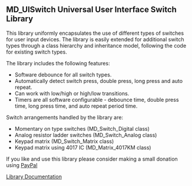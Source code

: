 ## MD_UISwitch Universal User Interface Switch Library

This library uniformly encapsulates the use of different types of switches 
for user input devices. The library is easily extended for additional 
switch types through a class hierarchy and inheritance model, following 
the code for existing switch types.

The library includes the following features:
- Software debounce for all switch types.
- Automatically detect switch press, double press, long press and auto repeat.
- Can work with low/high or high/low transitions.
- Timers are all software configurable - debounce time, double press time, long press time, and auto repeat period time.

Switch arrangements handled by the library are:
- Momentary on type switches (MD_Switch_Digital class)
- Analog resistor ladder switches (MD_Switch_Analog class)
- Keypad matrix (MD_Switch_Matrix class)
- Keypad matrix using 4017 IC (MD_Matrix_4017KM class)

If you like and use this library please consider making a small donation using [PayPal](https://paypal.me/MajicDesigns/4USD)

[Library Documentation](https://MajicDesigns.github.io/MD_UISwitch/)